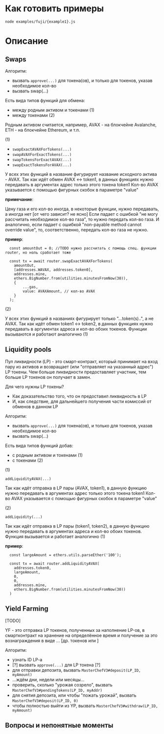 # Как готовить примеры

```
node examples/fuji/{example1}.js
```

# Описание

## Swaps

Алгоритм:

 - вызвать `approve(...)` для токена(ов), и только для токенов, указав необходимое кол-во
 - вызвать swap(...)


Есть вида типов функций для обмена:

  - между родным активом и токенами (1) 
  - между токенами (2)

Родным активом считается, например, AVAX - на блокчейне Avalanche, ETH - на блокчейне Ethereum, и т.п.

(1)

   - `swapExactAVAXForTokens(...)`
   - `swapAVAXForExactTokens(...)`
   - `swapTokensForExactAVAX(...)`
   - `swapExactTokensForAVAX(...)`

У всех этих функций в название фигурирует название исходного актива - AVAX.
Так как идёт обмен AVAX <-> token1, в данных функциях нужно передавать в аргументах адрес только этого токена token1
Кол-во AVAX указывается с помощью фигурных скобок в параметре "value"

**примечание**:

Цену газа и его кол-во иногда, в некоторые функции, нужно передавать, а иногда нет [от чего зависит? не ясно]
Если падает с ошибкой "не могу рассчитать необходимое кол-во газа", то нужно передать кол-во газа.
И аналогично, если падает с ошибкой "non-payable method cannot override value", то, соответственно, передать кол-во газа не нужно.

**пример**:

```
  const amountOut = 0; //TODO нужно рассчитать с помощь спец. функции router, но ноль сработает тоже

  const tx = await router.swapExactAVAXForTokens(
    amountOut,
    [addresses.WAVAX, addresses.token0],
    addresses.mine,
    ethers.BigNumber.from(utilities.minutesFromNow(30)),
    {
        ...gas,
        value: AVAXAmount, // кол-во AVAX
    }
  );
```

(2) 

У всех этих функций в названиях фигурирует только "...token(s)..", а не AVAX.
Так как идёт обмен token1 <-> token2, в данных функциях нужно передавать в аргументах адреса и кол-во обоих токенов.
Функции вызываются и работают аналогично (1)


## Liquidity pools

Пул ликвидности (LP) - это смарт-контракт, который принимает на вход пару из активов и возвращает (или "отправляет на указанный адрес") LP токены.
Чем больше ликвидности предоставляет участник, тем больше LP токенов он получает в замен.

Для чего нужны LP токены?

  - Как доказательство того, что он предоставил ликвидность в LP
  - И, как следствие, для дальнейшего получения части комиссий от обменов в данном LP


Алгоритм:

 - вызвать `approve(...)` для токена(ов), и только для токенов, указав необходимое кол-во
 - вызвать swap(...)


Есть вида типов функций добав:

  - с родным активом и токенами (1)
  - с токенами (2)


(1)

`addLiquidityAVAX(...)`

Так как идёт отправка в LP пары (AVAX, token1), в данную функцию нужно передавать в аргументах адрес только этого токена token1
Кол-во AVAX указывается с помощью фигурных скобок в параметре "value"


(2)

`addLiquidity(...)`

Так как идёт отправка в LP пары (token1, token2), в данную функцию нужно передавать в аргументах адреса и кол-во обоих токенов.
Функция вызывается и работает аналогично (1)

**пример**:
```
  const largeAmount = ethers.utils.parseEther('100');

  const tx = await router.addLiquidityAVAX(
    addresses.token0,
    largeAmount,
    0,
    0,
    addresses.mine,
    ethers.BigNumber.from(utilities.minutesFromNow(30))
  )
```

## Yield Farming

[TODO]


YF - это отправка LP токенов, полученных за наполнение LP-ов, в смартконтракт на хранение на определённое время и получение за это
вознаграждения в виде ... [др. токенов или ]

Алгоритм:

  - узнать ID LP-a
  - [?] вызвать `approve(...)` для LP токена [?]
  - для отправки депозита, вызвать `MasterChefV3#deposit(LP_ID, myAmount)`
  - ...ждём дни, недели или месяцы...
  - проверить, сколько "урожая созрело", вызвать `MasterChefV3#pendingTokens(LP_ID, myAddr)`
  - для снятия депозита, или чтобы "пожать урожай", вызвать `MasterChefV3#deposit(LP_ID, 0)`
  - чтобы полностью выйти из YP, вызвать `MasterChefV3#withdraw(LP_ID, myAmount)`



## Вопросы и непонятные моменты